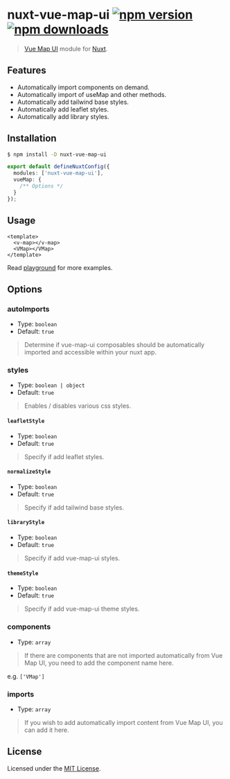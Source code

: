 # nuxt-vue-map-ui [![npm version](https://img.shields.io/npm/v/nuxt-vue-map-ui.svg)](https://npmjs.org/package/nuxt-vue-map-ui) [![npm downloads](https://img.shields.io/npm/dm/nuxt-vue-map-ui.svg)](https://npmjs.org/package/nuxt-vue-map-ui)

> [Vue Map UI](https://github.com/nikolaynau/vue-map-ui) module for [Nuxt](https://nuxt.com).

## Features

- Automatically import components on demand.
- Automatically import of useMap and other methods.
- Automatically add tailwind base styles.
- Automatically add leaflet styles.
- Automatically add library styles.

## Installation

```bash
$ npm install -D nuxt-vue-map-ui
```

```ts
export default defineNuxtConfig({
  modules: ['nuxt-vue-map-ui'],
  vueMap: {
    /** Options */
  }
});
```

## Usage

```vue
<template>
  <v-map></v-map>
  <VMap></VMap>
</template>
```

Read [playground](./playground/app.vue) for more examples.

## Options

### autoImports

- Type: `boolean`
- Default: `true`

> Determine if vue-map-ui composables should be automatically imported and accessible within your nuxt app.

### styles

- Type: `boolean | object`
- Default: `true`

> Enables / disables various css styles.

#### `leafletStyle`

- Type: `boolean`
- Default: `true`

> Specify if add leaflet styles.

#### `normalizeStyle`

- Type: `boolean`
- Default: `true`

> Specify if add tailwind base styles.

#### `libraryStyle`

- Type: `boolean`
- Default: `true`

> Specify if add vue-map-ui styles.

#### `themeStyle`

- Type: `boolean`
- Default: `true`

> Specify if add vue-map-ui theme styles.

### components

- Type: `array`

> If there are components that are not imported automatically from Vue Map UI, you need to add the component name here.

e.g. `['VMap']`

### imports

- Type: `array`

> If you wish to add automatically import content from Vue Map UI, you can add it here.

## License

Licensed under the [MIT License](./LICENSE).
